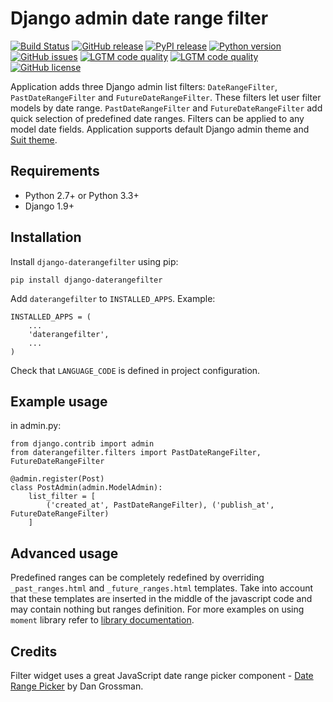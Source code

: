 # Django admin date range filter

[![Build Status](https://travis-ci.org/andreynovikov/django-daterangefilter.svg?branch=master)](https://travis-ci.org/andreynovikov/django-daterangefilter)
[![GitHub release](https://img.shields.io/github/release/andreynovikov/django-daterangefilter.svg)](https://github.com/andreynovikov/django-daterangefilter/releases/latest)
[![PyPI release](https://img.shields.io/pypi/v/django-daterangefilter.svg)](https://pypi.org/project/django-daterangefilter/)
[![Python version](https://img.shields.io/pypi/pyversions/django-daterangefilter.svg)](https://pypi.org/project/django-daterangefilter/)
[![GitHub issues](https://img.shields.io/github/issues/andreynovikov/django-daterangefilter.svg)](https://github.com/andreynovikov/django-daterangefilter/issues)
[![LGTM code quality](https://img.shields.io/lgtm/grade/python/g/andreynovikov/django-daterangefilter.svg)](https://lgtm.com/projects/g/andreynovikov/django-daterangefilter/)
[![LGTM code quality](https://img.shields.io/lgtm/grade/javascript/g/andreynovikov/django-daterangefilter.svg)](https://lgtm.com/projects/g/andreynovikov/django-daterangefilter/)
[![GitHub license](https://img.shields.io/github/license/andreynovikov/django-daterangefilter.svg)](LICENSE)

Application adds three Django admin list filters: ```DateRangeFilter```, ```PastDateRangeFilter``` and ```FutureDateRangeFilter```. These filters let user filter models by date range. ```PastDateRangeFilter``` and ```FutureDateRangeFilter``` add quick selection of predefined date ranges. Filters can be applied to any model date fields. Application supports default Django admin theme and [Suit theme](https://github.com/darklow/django-suit).

## Requirements

* Python 2.7+ or Python 3.3+
* Django 1.9+

## Installation

Install ```django-daterangefilter``` using pip:

```
pip install django-daterangefilter
```

Add ```daterangefilter``` to ```INSTALLED_APPS```. Example:

```
INSTALLED_APPS = (
    ...
    'daterangefilter',
    ...
)
```

Check that ```LANGUAGE_CODE``` is defined in project configuration.

## Example usage

in admin.py:

```
from django.contrib import admin
from daterangefilter.filters import PastDateRangeFilter, FutureDateRangeFilter

@admin.register(Post)
class PostAdmin(admin.ModelAdmin):
    list_filter = [
        ('created_at', PastDateRangeFilter), ('publish_at', FutureDateRangeFilter)
    ]
```

## Advanced usage

Predefined ranges can be completely redefined by overriding ```_past_ranges.html``` and ```_future_ranges.html``` templates.
Take into account that these templates are inserted in the middle of the javascript code and may contain nothing but ranges
definition. For more examples on using ```moment``` library refer to [library documentation](https://momentjs.com/docs/#/manipulating/).

## Credits

Filter widget uses a great JavaScript date range picker component - [Date Range Picker](https://github.com/dangrossman/daterangepicker) by Dan Grossman.

